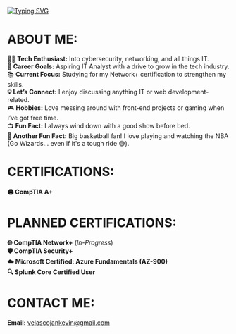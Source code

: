 [![Typing SVG](https://readme-typing-svg.demolab.com?font=Fira+Code&weight=600&size=24&pause=1000&color=36F75A&width=435&lines=Hi%2C+I'm+J.K.!;Welcome+to+my+profile!+%3AD)](https://git.io/typing-svg)
  
# ABOUT ME:
👨‍💻 **Tech Enthusiast:** Into cybersecurity, networking, and all things IT.<br>🚀 **Career Goals:** Aspiring IT Analyst with a drive to grow in the tech industry.<br>📚 **Current Focus:** Studying for my Network+ certification to strengthen my skills.</br>**💡 Let’s Connect:** I enjoy discussing anything IT or web development-related.</br> 🎮 **Hobbies:** Love messing around with front-end projects or gaming when I’ve got free time.</br> 📺 **Fun Fact:** I always wind down with a good show before bed.</br> 🏀 **Another Fun Fact:** Big basketball fan! I love playing and watching the NBA (Go Wizards… even if it's a tough ride 😅).

# CERTIFICATIONS:
**🖨️ CompTIA A+**

# PLANNED CERTIFICATIONS:
**🌐 CompTIA Network+** (*In-Progress*)<br> **🛡️ CompTIA Security+**<br> **☁️ Microsoft Certified: Azure Fundamentals (AZ-900)**<br>**🔍 Splunk Core Certified User**

# CONTACT ME:
**Email:** velascojankevin@gmail.com



